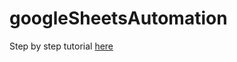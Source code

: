 # googleSheetsAutomation

Step by step tutorial [here](https://lighthashem.com/content/posts/nodejs-google-sheets)
